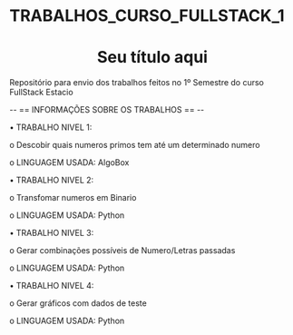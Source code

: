 # TRABALHOS_CURSO_FULLSTACK_1

<h1 align="center"> Seu título aqui </h1>

Repositório para envio dos trabalhos feitos no 1º Semestre do curso FullStack Estacio

-- == INFORMAÇÕES SOBRE OS TRABALHOS == --

•	TRABALHO NIVEL 1:

  o	Descobir quais numeros primos tem até um determinado numero
  
  o	LINGUAGEM USADA: AlgoBox


•	TRABALHO NIVEL 2:

  o	Transfomar numeros em Binario
  
  o	LINGUAGEM USADA: Python
  


•	TRABALHO NIVEL 3:

  o	Gerar combinações possíveis de Numero/Letras passadas
  
  o	LINGUAGEM USADA: Python


•	TRABALHO NIVEL 4:

  o	Gerar gráficos com dados de teste
  
  o	LINGUAGEM USADA: Python
  


